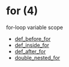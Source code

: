 # for (4)
for-loop variable scope 

+ [def_before_for](def_before_for.py)
+ [def_inside_for](def_inside_for.py)
+ [def_after_for](def_after_for.py)
+ [double_nested_for](double_nested_for.py)
